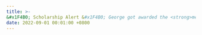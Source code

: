 ```yaml
---
title: >-
&#x1F4B0; Scholarship Alert &#x1F4B0; George got awarded the <strong>merit based</strong> Onassis Foundation Graduate Student Scholarship ($36K) to support his PhD studies over the years 2022-2025
date: 2022-09-01 00:01:00 +0800
---
```

